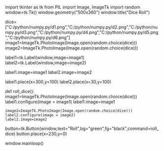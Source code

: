 import tkinter as tk
from PIL import Image, ImageTk
import random
window=tk.Tk()
window.geometry("500x360")
window.title("Dice Roll")



dice=["C:/python/numpy.py/d1.png","C:/python/numpy.py/d2.png","C:/python/numpy.py/d3.png","C:/python/numpy.py/d4.png","C:/python/numpy.py/d5.png","C:/python/numpy.py/d6.png"]
image1=ImageTk.PhotoImage(Image.open(random.choice(dice)))
image2=ImageTk.PhotoImage(Image.open(random.choice(dice)))

label1=tk.Label(window,image=image1)
label2=tk.Label(window,image=image2)


label1.image=image1
label2.image=image2

label1.place(x=300,y=100)
label2.place(x=30,y=100)

def roll_dice():
    image1=ImageTk.PhotoImage(Image.open(random.choice(dice)))
    label1.configure(image = image1)
    label1.image=image1
    
    image2=ImageTk.PhotoImage(Image.open(random.choice(dice)))
    label2.configure(image = image2)
    label2.image=image2
    


button=tk.Button(window,text="Roll",bg="green",fg="black",command=roll_dice)
button.place(x=230,y=0)

window.mainloop()
